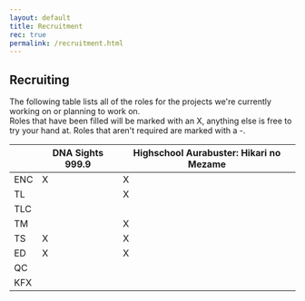 ```yaml
---
layout: default
title: Recruitment
rec: true
permalink: /recruitment.html
---
```

## Recruiting ##

The following table lists all of the roles for the projects we're currently working
on or planning to work on.<br />
Roles that have been filled will be marked with an X, anything else is free to
try your hand at. Roles that aren't required are marked with a -.

|  | DNA Sights 999.9 | Highschool Aurabuster&#58; Hikari no Mezame |
|--|------------------|---------------------------------------------|
| ENC | X | X |
| TL |  | X |
| TLC |  |  |
| TM |  | X |
| TS | X | X |
| ED | X | X |
| QC |  |  |
| KFX |  |  |

